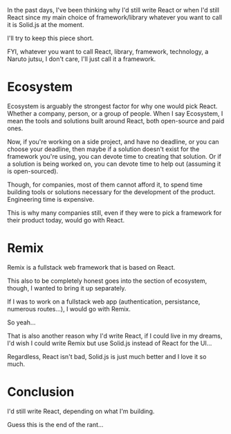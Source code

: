 In the past days, I've been thinking why I'd still write React or when I'd still React since my main choice of framework/library whatever you want to call it is Solid.js at the moment.

I'll try to keep this piece short.

FYI, whatever you want to call React, library, framework, technology, a Naruto jutsu, I don't care, I'll just call it a framework.

# Ecosystem

Ecosystem is arguably the strongest factor for why one would pick React. Whether a company, person, or a group of people. When I say Ecosystem, I mean the tools and solutions built around React, both open-source and paid ones.

Now, if you're working on a side project, and have no deadline, or you can choose your deadline, then maybe if a solution doesn't exist for the framework you're using, you can devote time to creating that solution. Or if a solution is being worked on, you can devote time to help out (assuming it is open-sourced).

Though, for companies, most of them cannot afford it, to spend time building tools or solutions necessary for the development of the product. Engineering time is expensive.

This is why many companies still, even if they were to pick a framework for their product today, would go with React.

# Remix

Remix is a fullstack web framework that is based on React.

This also to be completely honest goes into the section of ecosystem, though, I wanted to bring it up separately.

If I was to work on a fullstack web app (authentication, persistance, numerous routes...), I would go with Remix.

So yeah...

That is also another reason why I'd write React, if I could live in my dreams, I'd wish I could write Remix but use Solid.js instead of React for the UI...

Regardless, React isn't bad, Solid.js is just much better and I love it so much.

# Conclusion

I'd still write React, depending on what I'm building.

Guess this is the end of the rant...
